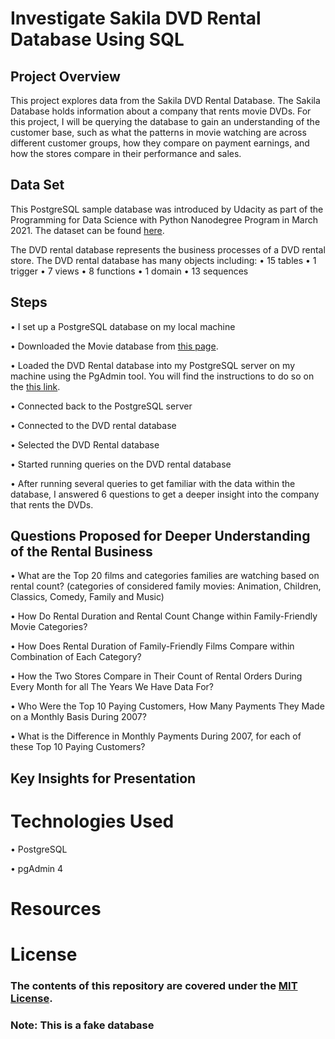 # Investigate Sakila DVD Rental Database Using SQL

## Project Overview
This project explores data from the Sakila DVD Rental Database. The Sakila Database holds information about a company that rents movie DVDs. For this project, I will be querying the database to gain an understanding of the customer base, such as what the patterns in movie watching are across different customer groups, how they compare on payment earnings, and how the stores compare in their performance and sales. 

## Data Set
This PostgreSQL sample database was introduced by Udacity as part of the Programming for Data Science with Python Nanodegree Program in March 2021. The dataset can be found [here](https://www.postgresqltutorial.com/postgresql-sample-database/).

The DVD rental database represents the business processes of a DVD rental store. The DVD rental database has many objects including:
•	15 tables
•	1 trigger
•	7 views
•	8 functions
•	1 domain
•	13 sequences

## Steps
•	I set up a PostgreSQL database on my local machine

•	Downloaded the Movie database from [this page](https://www.postgresqltutorial.com/postgresql-sample-database/).

•	Loaded the DVD Rental database into my PostgreSQL server on my machine using the PgAdmin tool. You will find the instructions to do so on the [this link](https://www.postgresqltutorial.com/load-postgresql-sample-database/).

• Connected back to the PostgreSQL server	

• Connected to the DVD rental database

• Selected the DVD Rental database

• Started running queries on the DVD rental database

• After running several queries to get familiar with the data within the database, I answered 6 questions to get a deeper insight into the company that rents the DVDs. 

## Questions Proposed for Deeper Understanding of the Rental Business
• What are the Top 20 films and categories families are watching based on rental count? (categories of considered family movies: Animation, Children, Classics, Comedy, Family and Music)

• How Do Rental Duration and Rental Count Change within Family-Friendly Movie Categories?

• How Does Rental Duration of Family-Friendly Films Compare within Combination of Each Category?

• How the Two Stores Compare in Their Count of Rental Orders During Every Month for all The Years We Have Data For?

• Who Were the Top 10 Paying Customers, How Many Payments They Made on a Monthly Basis During 2007?

• What is the Difference in Monthly Payments During 2007, for each of these Top 10 Paying Customers?


## Key Insights for Presentation 



# Technologies Used

• PostgreSQL

• pgAdmin 4


# Resources

### 

# License

### The contents of this repository are covered under the [MIT License]().

### Note: This is a fake database
